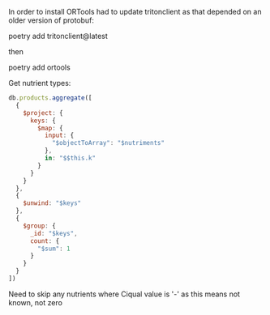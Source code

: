 In order to install ORTools had to update tritonclient as that depended on an older version of protobuf:

poetry add tritonclient@latest

then

poetry add ortools


Get nutrient types:

```js
db.products.aggregate([
  {
    $project: {
      keys: {
        $map: {
          input: {
            "$objectToArray": "$nutriments"
          },
          in: "$$this.k"
        }
      }
    }
  },
  {
    $unwind: "$keys"
  },
  {
    $group: {
      _id: "$keys",
      count: {
        "$sum": 1
      }
    }
  }
])
```

Need to skip any nutrients where Ciqual value is '-' as this means not known, not zero